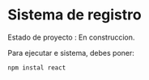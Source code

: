 <h1> Sistema de registro</h1>

Estado de proyecto : En construccion.

Para ejecutar e sistema, debes poner:

 ```` npm instal react ````
